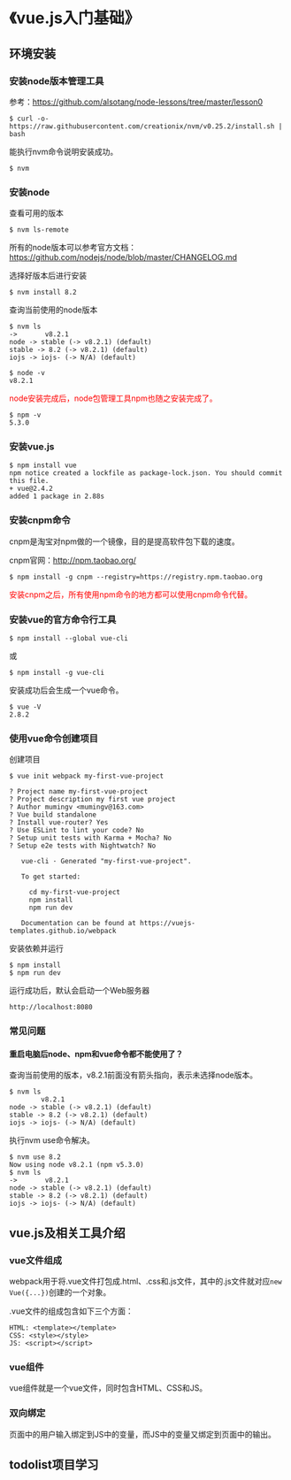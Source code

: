# 《vue.js入门基础》

## 环境安装

### 安装node版本管理工具

参考：https://github.com/alsotang/node-lessons/tree/master/lesson0

```
$ curl -o- https://raw.githubusercontent.com/creationix/nvm/v0.25.2/install.sh | bash
```

能执行nvm命令说明安装成功。

```
$ nvm
```


### 安装node

查看可用的版本

```
$ nvm ls-remote
```

所有的node版本可以参考官方文档：https://github.com/nodejs/node/blob/master/CHANGELOG.md

选择好版本后进行安装

```
$ nvm install 8.2
```

查询当前使用的node版本

```
$ nvm ls
->       v8.2.1
node -> stable (-> v8.2.1) (default)
stable -> 8.2 (-> v8.2.1) (default)
iojs -> iojs- (-> N/A) (default)
```

```
$ node -v
v8.2.1
```

<font color="red">
node安装完成后，node包管理工具npm也随之安装完成了。
</font>

```
$ npm -v
5.3.0
```


### 安装vue.js

```
$ npm install vue
npm notice created a lockfile as package-lock.json. You should commit this file.
+ vue@2.4.2
added 1 package in 2.88s
```


### 安装cnpm命令

cnpm是淘宝对npm做的一个镜像，目的是提高软件包下载的速度。

cnpm官网：http://npm.taobao.org/

```
$ npm install -g cnpm --registry=https://registry.npm.taobao.org
```

<font color="red">
安装cnpm之后，所有使用npm命令的地方都可以使用cnpm命令代替。
</font>


### 安装vue的官方命令行工具

```
$ npm install --global vue-cli
```
或
```
$ npm install -g vue-cli
```

安装成功后会生成一个vue命令。

```
$ vue -V
2.8.2
```


### 使用vue命令创建项目

创建项目

```
$ vue init webpack my-first-vue-project

? Project name my-first-vue-project
? Project description my first vue project
? Author mumingv <mumingv@163.com>
? Vue build standalone
? Install vue-router? Yes
? Use ESLint to lint your code? No
? Setup unit tests with Karma + Mocha? No
? Setup e2e tests with Nightwatch? No

   vue-cli · Generated "my-first-vue-project".

   To get started:

     cd my-first-vue-project
     npm install
     npm run dev

   Documentation can be found at https://vuejs-templates.github.io/webpack
```

安装依赖并运行

```
$ npm install
$ npm run dev
```

运行成功后，默认会启动一个Web服务器

```
http://localhost:8080
```


### 常见问题

#### 重启电脑后node、npm和vue命令都不能使用了？

查询当前使用的版本，v8.2.1前面没有箭头指向，表示未选择node版本。

```
$ nvm ls
    	v8.2.1
node -> stable (-> v8.2.1) (default)
stable -> 8.2 (-> v8.2.1) (default)
iojs -> iojs- (-> N/A) (default)
```

执行nvm use命令解决。

```
$ nvm use 8.2
Now using node v8.2.1 (npm v5.3.0)
$ nvm ls
->       v8.2.1
node -> stable (-> v8.2.1) (default)
stable -> 8.2 (-> v8.2.1) (default)
iojs -> iojs- (-> N/A) (default)
```


## vue.js及相关工具介绍

### vue文件组成

webpack用于将.vue文件打包成.html、.css和.js文件，其中的.js文件就对应`new Vue({...})`创建的一个对象。

.vue文件的组成包含如下三个方面：

```
HTML: <template></template>
CSS: <style></style>
JS: <script></script>
```


### vue组件

vue组件就是一个vue文件，同时包含HTML、CSS和JS。


### 双向绑定

页面中的用户输入绑定到JS中的变量，而JS中的变量又绑定到页面中的输出。



## todolist项目学习













